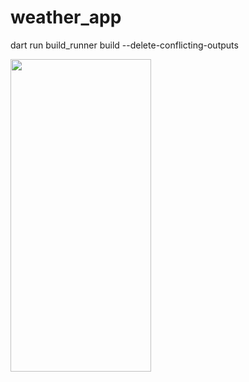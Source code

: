 # weather_app

dart run build_runner build --delete-conflicting-outputs

<img src="https://github.com/musakhamidullin/weather_app/assets/94803483/d2c5f8a2-ed1c-4d69-9232-007040ad9cbc" width="225" height="500"/>
